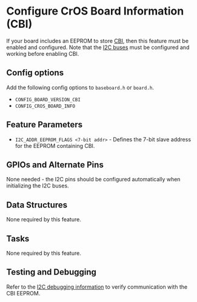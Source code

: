 # Configure CrOS Board Information (CBI)

If your board includes an EEPROM to store [CBI], then this feature must be
enabled and configured. Note that the [I2C buses] must be configured and working
before enabling CBI.

## Config options

Add the following config options to `baseboard.h` or `board.h`.

-   `CONFIG_BOARD_VERSION_CBI`
-   `CONFIG_CROS_BOARD_INFO`

## Feature Parameters

-   `I2C_ADDR_EEPROM_FLAGS <7-bit addr>` - Defines the 7-bit slave address for
    the EEPROM containing CBI.

## GPIOs and Alternate Pins

None needed - the I2C pins should be configured automatically when initializing
the I2C buses.

## Data Structures

None required by this feature.

## Tasks

None required by this feature.

## Testing and Debugging

Refer to the [I2C debugging information] to verify communication with the CBI
EEPROM.

[CBI]: https://chromium.googlesource.com/chromiumos/docs/+/master/design_docs/cros_board_info.md
[I2C buses]: ./i2c.md
[I2C debugging information]: ./i2c.md#
